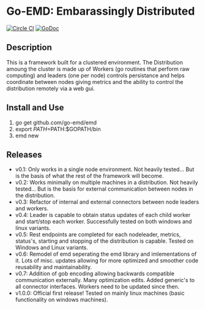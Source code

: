 Go-EMD: Embarassingly Distributed
==

[![Circle CI](https://circleci.com/gh/go-emd/emd.svg?style=svg)](https://circleci.com/gh/go-emd/emd)
[![GoDoc](https://godoc.org/github.com/go-emd/emd?status.png)](https://godoc.org/github.com/go-emd/emd)

## Description
This is a framework built for a clustered environment.  The Distribution amoung the cluster is made up of Workers (go routines that perform raw computing) and leaders (one per node) controls persistance and helps coordinate between nodes giving metrics and the ability to control the distribution remotely via a web gui.

## Install and Use
1. go get github.com/go-emd/emd
2. export $PATH=$PATH:$GOPATH/bin
3. emd new

## Releases
- v0.1: Only works in a single node environment.  Not heavily tested... But is the basis of what the rest of the framework will become.
- v0.2: Works minimally on multiple machines in a distribution.  Not heavily tested... But is the basis for external communication between nodes in the distribution.
- v0.3: Refactor of internal and external connectors between node leaders and workers.
- v0.4: Leader is capable to obtain status updates of each child worker and start/stop each worker.  Successfully tested on both windows and linux variants.
- v0.5: Rest endpoints are completed for each nodeleader, metrics, status's, starting and stopping of the distribution is capable.  Tested on Windows and Linux variants.
- v0.6: Remodel of emd seperating the emd library and imlementations of it.  Lots of misc. updates allowing for more optimized and smoother code reusability and maintainability.
- v0.7: Addition of gob encoding allowing backwards compatible communication externally.  Many optimization edits.  Added generic's to all connector interfaces.  Workers need to be updated since then.
- v1.0.0: Official first release!  Tested on mainly linux machines (basic functionality on windows machines).

